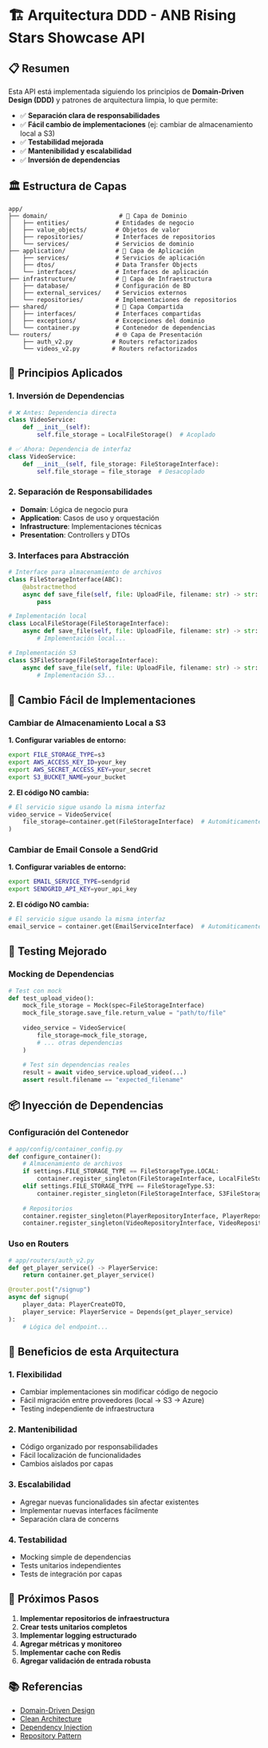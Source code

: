 # 🏗️ Arquitectura DDD - ANB Rising Stars Showcase API

## 📋 Resumen

Esta API está implementada siguiendo los principios de **Domain-Driven Design (DDD)** y patrones de arquitectura limpia, lo que permite:

- ✅ **Separación clara de responsabilidades**
- ✅ **Fácil cambio de implementaciones** (ej: cambiar de almacenamiento local a S3)
- ✅ **Testabilidad mejorada**
- ✅ **Mantenibilidad y escalabilidad**
- ✅ **Inversión de dependencias**

## 🏛️ Estructura de Capas

```
app/
├── domain/                    # 🎯 Capa de Dominio
│   ├── entities/             # Entidades de negocio
│   ├── value_objects/        # Objetos de valor
│   ├── repositories/         # Interfaces de repositorios
│   └── services/             # Servicios de dominio
├── application/              # 🔧 Capa de Aplicación
│   ├── services/             # Servicios de aplicación
│   ├── dtos/                 # Data Transfer Objects
│   └── interfaces/           # Interfaces de aplicación
├── infrastructure/           # 🔌 Capa de Infraestructura
│   ├── database/             # Configuración de BD
│   ├── external_services/    # Servicios externos
│   └── repositories/         # Implementaciones de repositorios
├── shared/                   # 🔄 Capa Compartida
│   ├── interfaces/           # Interfaces compartidas
│   ├── exceptions/           # Excepciones del dominio
│   └── container.py          # Contenedor de dependencias
└── routers/                  # 🌐 Capa de Presentación
    ├── auth_v2.py           # Routers refactorizados
    └── videos_v2.py         # Routers refactorizados
```

## 🎯 Principios Aplicados

### 1. **Inversión de Dependencias**
```python
# ❌ Antes: Dependencia directa
class VideoService:
    def __init__(self):
        self.file_storage = LocalFileStorage()  # Acoplado

# ✅ Ahora: Dependencia de interfaz
class VideoService:
    def __init__(self, file_storage: FileStorageInterface):
        self.file_storage = file_storage  # Desacoplado
```

### 2. **Separación de Responsabilidades**
- **Domain**: Lógica de negocio pura
- **Application**: Casos de uso y orquestación
- **Infrastructure**: Implementaciones técnicas
- **Presentation**: Controllers y DTOs

### 3. **Interfaces para Abstracción**
```python
# Interface para almacenamiento de archivos
class FileStorageInterface(ABC):
    @abstractmethod
    async def save_file(self, file: UploadFile, filename: str) -> str:
        pass

# Implementación local
class LocalFileStorage(FileStorageInterface):
    async def save_file(self, file: UploadFile, filename: str) -> str:
        # Implementación local...

# Implementación S3
class S3FileStorage(FileStorageInterface):
    async def save_file(self, file: UploadFile, filename: str) -> str:
        # Implementación S3...
```

## 🔄 Cambio Fácil de Implementaciones

### Cambiar de Almacenamiento Local a S3

**1. Configurar variables de entorno:**
```bash
export FILE_STORAGE_TYPE=s3
export AWS_ACCESS_KEY_ID=your_key
export AWS_SECRET_ACCESS_KEY=your_secret
export S3_BUCKET_NAME=your_bucket
```

**2. El código NO cambia:**
```python
# El servicio sigue usando la misma interfaz
video_service = VideoService(
    file_storage=container.get(FileStorageInterface)  # Automáticamente S3
)
```

### Cambiar de Email Console a SendGrid

**1. Configurar variables de entorno:**
```bash
export EMAIL_SERVICE_TYPE=sendgrid
export SENDGRID_API_KEY=your_api_key
```

**2. El código NO cambia:**
```python
# El servicio sigue usando la misma interfaz
email_service = container.get(EmailServiceInterface)  # Automáticamente SendGrid
```

## 🧪 Testing Mejorado

### Mocking de Dependencias
```python
# Test con mock
def test_upload_video():
    mock_file_storage = Mock(spec=FileStorageInterface)
    mock_file_storage.save_file.return_value = "path/to/file"
    
    video_service = VideoService(
        file_storage=mock_file_storage,
        # ... otras dependencias
    )
    
    # Test sin dependencias reales
    result = await video_service.upload_video(...)
    assert result.filename == "expected_filename"
```

## 📦 Inyección de Dependencias

### Configuración del Contenedor
```python
# app/config/container_config.py
def configure_container():
    # Almacenamiento de archivos
    if settings.FILE_STORAGE_TYPE == FileStorageType.LOCAL:
        container.register_singleton(FileStorageInterface, LocalFileStorage)
    elif settings.FILE_STORAGE_TYPE == FileStorageType.S3:
        container.register_singleton(FileStorageInterface, S3FileStorage)
    
    # Repositorios
    container.register_singleton(PlayerRepositoryInterface, PlayerRepository)
    container.register_singleton(VideoRepositoryInterface, VideoRepository)
```

### Uso en Routers
```python
# app/routers/auth_v2.py
def get_player_service() -> PlayerService:
    return container.get_player_service()

@router.post("/signup")
async def signup(
    player_data: PlayerCreateDTO,
    player_service: PlayerService = Depends(get_player_service)
):
    # Lógica del endpoint...
```

## 🎯 Beneficios de esta Arquitectura

### 1. **Flexibilidad**
- Cambiar implementaciones sin modificar código de negocio
- Fácil migración entre proveedores (local → S3 → Azure)
- Testing independiente de infraestructura

### 2. **Mantenibilidad**
- Código organizado por responsabilidades
- Fácil localización de funcionalidades
- Cambios aislados por capas

### 3. **Escalabilidad**
- Agregar nuevas funcionalidades sin afectar existentes
- Implementar nuevas interfaces fácilmente
- Separación clara de concerns

### 4. **Testabilidad**
- Mocking simple de dependencias
- Tests unitarios independientes
- Tests de integración por capas

## 🚀 Próximos Pasos

1. **Implementar repositorios de infraestructura**
2. **Crear tests unitarios completos**
3. **Implementar logging estructurado**
4. **Agregar métricas y monitoreo**
5. **Implementar cache con Redis**
6. **Agregar validación de entrada robusta**

## 📚 Referencias

- [Domain-Driven Design](https://martinfowler.com/bliki/DomainDrivenDesign.html)
- [Clean Architecture](https://blog.cleancoder.com/uncle-bob/2012/08/13/the-clean-architecture.html)
- [Dependency Injection](https://martinfowler.com/articles/injection.html)
- [Repository Pattern](https://martinfowler.com/eaaCatalog/repository.html)
